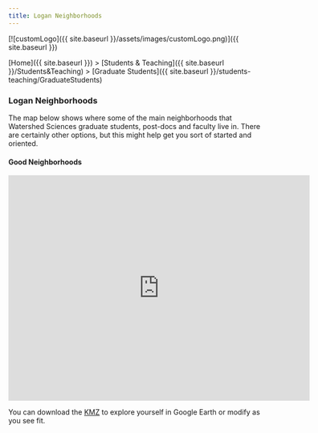 ```yaml
---
title: Logan Neighborhoods
---
```


[![customLogo]({{ site.baseurl }}/assets/images/customLogo.png)]({{ site.baseurl }})

[Home]({{ site.baseurl }})‎ > [Students & Teaching]({{ site.baseurl }}/Students&Teaching) > [Graduate Students]({{ site.baseurl }}/students-teaching/GraduateStudents)

### Logan Neighborhoods

The map below shows where some of the main neighborhoods that Watershed Sciences graduate students, post-docs and faculty live in. There are certainly other options, but this might help get you sort of started and oriented. 

#### Good Neighborhoods

<iframe src="https://www.google.com/maps/embed?pb=!1m10!1m8!1m3!1d47634.739235371795!2d-111.797562!3d41.7384!3m2!1i1024!2i768!4f13.1!5e0!3m2!1sen!2sus!4v1502820155409" width="600" height="450" frameborder="0" style="border:0" allowfullscreen></iframe>

You can download the [KMZ](http://www.gis.usu.edu/~jwheaton/et_al/ProspectiveGrads/Logan%20Neighborhoods.kmz) to explore yourself in Google Earth or modify as you see fit.

